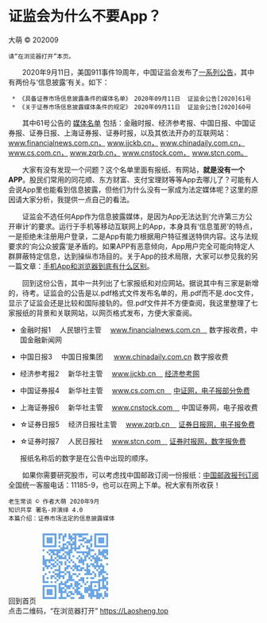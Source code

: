 证监会为什么不要App？
======================
大萌 © 202009

	请“在浏览器打开”本页。

　　2020年9月11日，美国911事件19周年，中国证监会发布了[一系列公告](http://www.csrc.gov.cn/pub/zjhpublic/)，其中有两份与‘信息披露’有关。如下：

	 * 《具备证券市场信息披露条件的媒体名单》　2020年09月11日	证监会公告[2020]61号  
	 * 《关于证券市场信息披露媒体条件的规定》　2020年09月11日	证监会公告[2020]60号  

　　其中61号公告的 [媒体名单](http://www.csrc.gov.cn/pub/zjhpublic/zjh/202009/t20200911_383057.htm) 包括：金融时报、经济参考报、中国日报、中国证券报、证券日报、上海证券报、证券时报，以及其依法开办的互联网站：www.financialnews.com.cn， www.jjckb.cn， www.chinadaily.com.cn， www.cs.com.cn， www.zqrb.cn， www.cnstock.com， www.stcn.com。

　　大家有没有发现一个问题？这个名单里面有报纸、有网站，**就是没有一个APP**。股民们常用的同花顺、东方财富、支付宝理财等等App去哪儿了？可能有人会说App里也能看到信息披露，但他们为什么没有一家成为法定媒体呢？这里的原因请大家分析，我提供一点自己的看法。

　　证监会不选任何App作为信息披露媒体，是因为App无法达到‘允许第三方公开审计’的要求。运行于手机等移动互联网上的App，本身具有‘信息茧房’的特点，一是拒绝未注册用户登录，二是App有能力根据用户特征推送特供内容。这与法规要求的‘向公众披露’是矛盾的。如果APP有恶意倾向，App用户完全可能向特定人群屏蔽特定信息，达到操纵市场目的。关于App的技术局限，大家可以参见我的另一篇文章：[手机App和浏览器到底有什么区别](https://laosheng.top/changtan/App和浏览器的三个区别.txt.html)。

　　回到这份公告，其中一共列出了七家报纸和对应网站。据说其中有三家是新增的，待考。证监会的公告是以.pdf格式文件发布名单的，用.pdf而不是.doc文件，显示了证监会还是比较和国际接轨的。但.pdf文件并不方便查阅，我这里整理了七家报纸的背景和关联网站，以网页格式发布，方便大家查阅。

*  金融时报1　	人民银行主管　	www.financialnews.com.cn　	数字报收费，中国金融新闻网
*  中国日报3　	中国日报集团	　	www.chinadaily.com.cn		数字报收费
* 经济参考报2　	新华社主管　		www.jjckb.cn　	 	[经济参考网](http://dz.jjckb.cn/www/pages/webpage2009)
* 中国证券报4　	新华社主管　		www.cs.com.cn　		[中证网，电子报部分免费](http://epaper.cs.com.cn/dnis)
* 上海证券报6　	新华社主管　		www.cnstock.com　		中国证券网，电子报收费

* ☆证券日报5　	经济日报社主管　	www.zqrb.cn　		[证券日报网，电子报免费](http://epaper.zqrb.cn/)
* ☆证券时报7　	人民日报社　		www.stcn.com　		[证券时报网，数字报免费](http://epaper.stcn.com)

	报纸名称后的数字是在公告中出现的顺序。

　　如果你需要研究股市，可以考虑找中国邮政订阅一份报纸：[中国邮政报刊订阅](https://bk.11185.cn)全国统一客服电话：11185-9，也可以在网上下单。祝大家有所收获！

	老生常谈 © 作者大萌 2020年9月
	知识共享 署名-非演绎 4.0
	本篇介绍：证券市场法定的信息披露媒体

回到首页
<a href=".." title="返回老生常谈首页"><img src="../indexQR-Blue.png" /></a>  
点击二维码，“在浏览器打开” https://Laosheng.top
